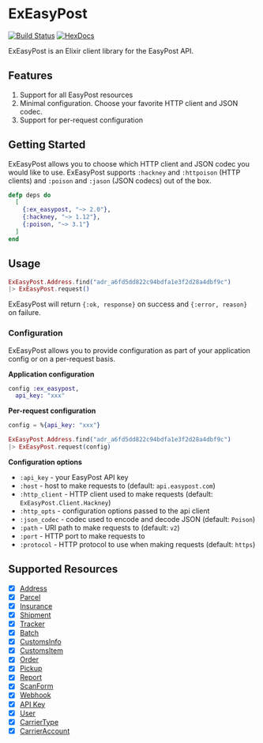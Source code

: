 # ExEasyPost

[![Build Status](https://travis-ci.org/sticksnleaves/ex_easypost.svg?branch=master)](https://travis-ci.org/sticksnleaves/ex_easypost)
[![HexDocs](https://img.shields.io/badge/hexdocs-release-blue.svg)](https://hexdocs.pm/ex_easypost/)

ExEasyPost is an Elixir client library for the EasyPost API.

## Features

1. Support for all EasyPost resources
2. Minimal configuration. Choose your favorite HTTP client and JSON codec.
3. Support for per-request configuration

## Getting Started

ExEasyPost allows you to choose which HTTP client and JSON codec you would like
to use. ExEasyPost supports `:hackney` and `:httpoison` (HTTP clients) and
`:poison` and `:jason` (JSON codecs) out of the box.

```elixir
defp deps do
  [
    {:ex_easypost, "~> 2.0"},
    {:hackney, "~> 1.12"},
    {:poison, "~> 3.1"}
  ]
end
```

## Usage

```elixir
ExEasyPost.Address.find("adr_a6fd5dd822c94bdfa1e3f2d28a4dbf9c")
|> ExEasyPost.request()
```

ExEasyPost will return `{:ok, response}` on success and `{:error, reason}` on
failure.

### Configuration

ExEasyPost allows you to provide configuration as part of your application
config or on a per-request basis.

**Application configuration**

```elixir
config :ex_easypost,
  api_key: "xxx"
```

**Per-request configuration**

```elixir
config = %{api_key: "xxx"}

ExEasyPost.Address.find("adr_a6fd5dd822c94bdfa1e3f2d28a4dbf9c")
|> ExEasyPost.request(config)
```

**Configuration options**

- `:api_key` - your EasyPost API key
- `:host` - host to make requests to (default: `api.easypost.com`)
- `:http_client` - HTTP client used to make requests (default: `ExEasyPost.Client.Hackney`)
- `:http_opts` - configuration options passed to the api client
- `:json_codec` - codec used to encode and decode JSON (default: `Poison`)
- `:path` - URI path to make requests to (default: `v2`)
- `:port` - HTTP port to make requests to
- `:protocol` - HTTP protocol to use when making requests (default: `https`)

## Supported Resources

- [x] [Address](https://hexdocs.pm/ex_easypost/ExEasyPost.Address.html)
- [x] [Parcel](https://hexdocs.pm/ex_easypost/ExEasyPost.Parcel.html)
- [x] [Insurance](https://hexdocs.pm/ex_easypost/ExEasyPost.Insurance.html)
- [x] [Shipment](https://hexdocs.pm/ex_easypost/ExEasyPost.Shipment.html)
- [x] [Tracker](https://hexdocs.pm/ex_easypost/ExEasyPost.Tracker.html)
- [x] [Batch](https://hexdocs.pm/ex_easypost/ExEasyPost.Batch.html)
- [x] [CustomsInfo](https://hexdocs.pm/ex_easypost/ExEasyPost.CustomsInfo.html)
- [x] [CustomsItem](https://hexdocs.pm/ex_easypost/ExEasyPost.CustomsItem.html)
- [x] [Order](https://hexdocs.pm/ex_easypost/ExEasyPost.Order.html)
- [x] [Pickup](https://hexdocs.pm/ex_easypost/ExEasyPost.Pickup.html)
- [x] [Report](https://hexdocs.pm/ex_easypost/ExEasyPost.Report.html)
- [x] [ScanForm](https://hexdocs.pm/ex_easypost/ExEasyPost.ScanForm.html)
- [x] [Webhook](https://hexdocs.pm/ex_easypost/ExEasyPost.Webhook.html)
- [x] [API Key](https://hexdocs.pm/ex_easypost/ExEasyPost.APIKey.html)
- [x] [User](https://hexdocs.pm/ex_easypost/ExEasyPost.User.html)
- [x] [CarrierType](https://hexdocs.pm/ex_easypost/ExEasyPost.CarrierType.html)
- [x] [CarrierAccount](https://hexdocs.pm/ex_easypost/ExEasyPost.CarrierAccount.html)
